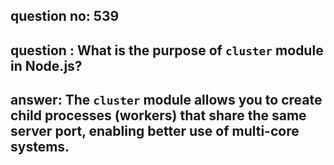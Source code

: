 
      
## question no: 539

## question : What is the purpose of `cluster` module in Node.js?

## answer: The `cluster` module allows you to create child processes (workers) that share the same server port, enabling better use of multi-core systems.
      